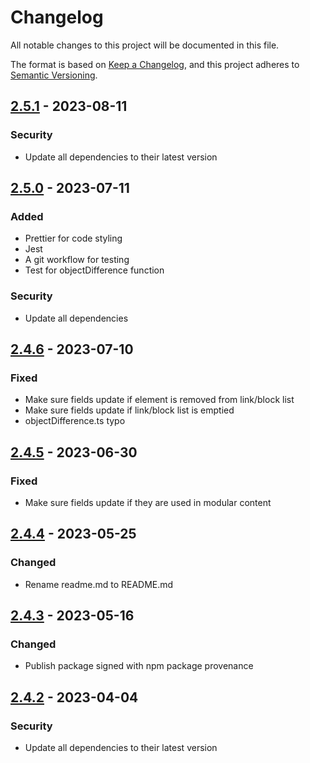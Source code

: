 # Changelog
All notable changes to this project will be documented in this file.

The format is based on [Keep a Changelog](https://keepachangelog.com/en/1.1.0/),
and this project adheres to [Semantic Versioning](https://semver.org/spec/v2.0.0.html).

## [2.5.1] - 2023-08-11
### Security
- Update all dependencies to their latest version

## [2.5.0] - 2023-07-11
### Added
- Prettier for code styling
- Jest
- A git workflow for testing
- Test for objectDifference function
### Security
- Update all dependencies

## [2.4.6] - 2023-07-10
### Fixed
- Make sure fields update if element is removed from link/block list
- Make sure fields update if link/block list is emptied
- objectDifference.ts typo

## [2.4.5] - 2023-06-30
### Fixed
- Make sure fields update if they are used in modular content

## [2.4.4] - 2023-05-25
### Changed
- Rename readme.md to README.md

## [2.4.3] - 2023-05-16
### Changed
- Publish package signed with npm package provenance

## [2.4.2] - 2023-04-04
### Security
- Update all dependencies to their latest version

[2.5.1]: https://github.com/voorhoede/datocms-plugin-computed-fields/compare/v2.5.0...v2.5.1
[2.5.0]: https://github.com/voorhoede/datocms-plugin-computed-fields/compare/v2.4.6...v2.5.0
[2.4.6]: https://github.com/voorhoede/datocms-plugin-computed-fields/compare/v2.4.5...v2.4.6
[2.4.5]: https://github.com/voorhoede/datocms-plugin-computed-fields/compare/v2.4.4...v2.4.5
[2.4.4]: https://github.com/voorhoede/datocms-plugin-computed-fields/compare/v2.4.3...v2.4.4
[2.4.3]: https://github.com/voorhoede/datocms-plugin-computed-fields/compare/f38ff75...v2.4.3
[2.4.2]: https://github.com/voorhoede/datocms-plugin-computed-fields/compare/dc0f6ac...f38ff75
